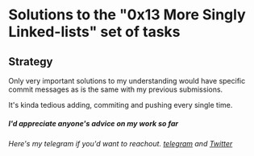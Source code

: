 # Solutions to the "0x13 More Singly Linked-lists" set of tasks

## Strategy

Only very important solutions to my understanding would have specific commit messages as is the same with my previous submissions.

It's kinda tedious adding, commiting and pushing every single time.

##### I'd appreciate anyone's advice on my work so far

###### Here's my telegram if you'd want to reachout. [telegram](https://t.me/Osoraa) and [Twitter](https://twitter.com/_Osoraa)
